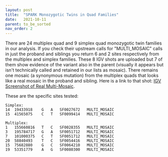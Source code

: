 ```yaml
---
layout: post
title:  "SPARK Monozygotic Twins in Quad Families"
date:   2021-10-11
parent: to_be_sorted
nav_order: 2
---
```


There are 24 multiplex quad and 9 simplex quad monozygotic twin families in our analysis. If you check their upstream calls for "MULTI_MOSAIC" calls in just the proband and siblings you return 6 and 2 sites respectively from the multiplex and simplex families. These 8 IGV shots are uploaded but 7 of them show evidence of the variant also in the parent (visually it appears but isn't technically called and retained in our lists as mosaic). There remains one mosaic (a synonymous mutation) from the multiplex quads that looks like a real mosaic in the proband and sibling. Here is a link to that shot: [IGV Screenshot of Real Multi-Mosaic](https://www.dropbox.com/s/omc3tbbv647e3sc/MULTI_MOSAIC_19_53351779_A_G_SF0080300.png?dl=0).

These are the specific sites tested:
```
Simplex:
14	19433918	G	A	SF0027672	MULTI_MOSAIC
15	41565075	C	T	SF0099414	MULTI_MOSAIC

Multiplex:
1	155660816	T	C	SF0028355	MULTI_MOSAIC
3	195784717	G	A	SF0051712	MULTI_MOSAIC
7	101000375	C	T	SF0051712	MULTI_MOSAIC
20	58840493	T	C	SF0054416	MULTI_MOSAIC
15	75682880	G	C	SF0064210	MULTI_MOSAIC
19	53351779	A	G	SF0080300	MULTI_MOSAIC
```